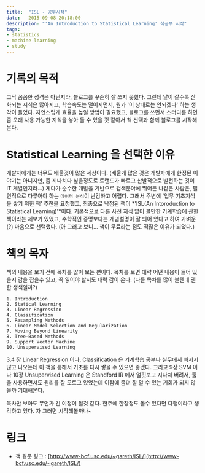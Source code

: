 ```yaml
---
title:  "ISL - 공부시작"
date:   2015-09-08 20:18:00
description: "'An Introduction to Statistical Learning' 책공부 시작"
tags: 
- statistics
- machine learning
- study
---
```


# 기록의 목적
그닥 꼼꼼한 성격은 아닌지라, 블로그를 꾸준히 잘 쓰지 못했다. 
그런데 날이 갈수록 산화되는 지식은 많아지고, 학습속도는 떨어지면서, 뭔가 '이 상태로는 안되겠다' 하는 생각이 들었다.
자연스럽게 효율을 높일 방법이 필요했고, 블로그를 쓰면서 스터디를 하면 좀 오래 사용 가능한 지식을 쌓아 둘 수 있을 것 같아서 책 선택과 함께 블로그를 시작해 본다.

# Statistical Learning 을 선택한 이유
개발자에게는 너무도 배울것이 많은 세상이다. 
(배울게 많은 것은 개발자에게 한정된 이야기는 아니지만, 좀 지나치다 싶을정도로 트랜드가 빠르고 산발적으로 발전하는 것이 IT 계열인지라...) 
게다가 순수한 개발을 기반으로 검색분야에 뛰어든 나같은 사람은, 필연적으로 다루어야 하는 `데이터 분석`이 난감하고 어렵다.
그래서 주변에 '업무 기초지식을 쌓기 위한 책' 추천을 요청했고, 최종으로 낙점된 책이 *'ISL(An Intoroduction to Statistical Learning)'*이다. 
기본적으로 다른 사전 지식 없이 볼만한 기계학습에 관한 책이라는 제보가 있었고, 수학적인 증명보다는 개념설명이 잘 되어 있다고 하여 가벼운(?) 마음으로 선택했다.
(아 그러고 보니... 책이 무료라는 점도 적잖은 이유가 되었다.)


# 책의 목자
책의 내용을 보기 전에 목차를 많이 보는 편이다. 목차를 보면 대략 어떤 내용이 들어 있을지 감을 잡을수 있고, 꼭 읽어야 할지도 대략 감이 온다. (다들 목차를 많이 볼텐데 괜한 생색일까?)

	1. Introduction
	2. Statical Learning
	3. Linear Regression
	4. Classification
	5. Resampling Methods
	6. Linear Model Selection and Regularization
	7. Moving Beyond Linearity
	8. Tree-Based Methods
	9. Support Vector Machine
	10. Unsupervised Learning

3,4 장 Linear Regression 이나, Classification 은 기계학습 공부나 실무에서 빠지지 않고 나오는데 이 책을 통해서 기초를 다시 쌓을 수 있으면 좋겠다. 
그리고 9장 SVM 이나 10장 Unsupervised Learning 은 Standford IR 에서 얼핏보고 지나쳐 버려서, 툴을 사용하면서도 원리를 잘 모르고 있었는데 이참에 좀더 잘 알 수 있는 기회가 되지 않을까 기대해본다.

목차만 보아도 무언가 긴 여정이 될것 같다. 한주에 한장정도 볼수 있다면 다행이라고 생각하고 있다. 자 그러면 시작해볼까나~

# 링크
- 책 원문 링크 : [http://www-bcf.usc.edu/~gareth/ISL/](http://www-bcf.usc.edu/~gareth/ISL/)

